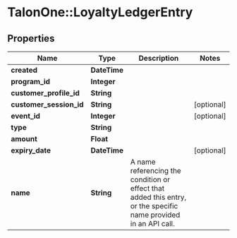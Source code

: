 # TalonOne::LoyaltyLedgerEntry

## Properties
Name | Type | Description | Notes
------------ | ------------- | ------------- | -------------
**created** | **DateTime** |  | 
**program_id** | **Integer** |  | 
**customer_profile_id** | **String** |  | 
**customer_session_id** | **String** |  | [optional] 
**event_id** | **Integer** |  | [optional] 
**type** | **String** |  | 
**amount** | **Float** |  | 
**expiry_date** | **DateTime** |  | [optional] 
**name** | **String** | A name referencing the condition or effect that added this entry, or the specific name provided in an API call. | 


